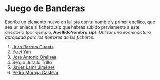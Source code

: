 Juego de Banderas
======

Escribe un elemento nuevo en la lista con tu nombre y primer apellido, que sea un enlace al fichero .zip que habrás subido previamente a este directorio (por ejemplo, **ApellidoNombre.zip**). *Utilizar una nomenclatura apropiada para los nombres de los ficheros*.

1. [Juan Barrera Cuesta](https://github.com/franlu/Programacion-Moviles/blob/main/Tema1/Practicas/01_Banderas/JuanBarreraCuesta_JuegoBanderas.zip)
2. [Yulei Yan](https://github.com/franlu/Programacion-Moviles/blob/main/Tema1/Practicas/01_Banderas/YanYulei_JuegoBandera.zip)
2. [Jose Antonio Orellana](https://github.com/franlu/Programacion-Moviles/blob/main/Tema1/Practicas/01_Banderas/JoseAntonioOrellanaGomez_JuegoBanderas.zip)
4. [Sergio Jurado Trillo](https://github.com/franlu/Programacion-Moviles/blob/main/Tema1/Practicas/01_Banderas/Banderas_SergioJuradoTrillo.zip)
5. [Javier Lama Jiménez](https://github.com/franlu/Programacion-Moviles/blob/main/Tema1/Practicas/01_Banderas/Banderas_JavierLama.zip)
6. [Pedro Moraga Castelar](https://github.com/franlu/Programacion-Moviles/blob/main/Tema1/Practicas/01_Banderas/flagsGame_PedroMoraga.zip)
